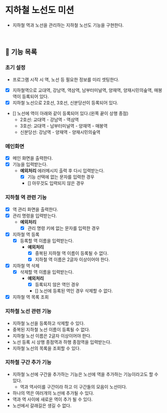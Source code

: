 # 지하철 노선도 미션
- 지하철 역과 노선을 관리하는 지하철 노선도 기능을 구현한다.

<br>

## 🚀 기능 목록

### 초기 설정 
- 프로그램 시작 시 역, 노선 등 필요한 정보를 미리 셋팅한다.
 - [x] 지하철역으로 교대역, 강남역, 역삼역, 남부터미널역, 양재역, 양재시민의숲역, 매봉역이 등록되어 있다.
 - [x] 지하철 노선으로 2호선, 3호선, 신분당선이 등록되어 있다. 
 - [] 노선에 역이 아래와 같이 등록되어 있다.(왼쪽 끝이 상행 종점)
   - 2호선: 교대역 - 강남역 - 역삼역
   - 3호선: 교대역 - 남부터미널역 - 양재역 - 매봉역
   - 신분당선: 강남역 - 양재역 - 양재시민의숲역

### 메인화면
- [x] 메인 화면을 출력한다.
- [x] 기능을 입력받는다.
  - **예외처리** 에러메시지 출력 후 다시 입력받는다.
    - [x] 기능 선택에 없는 문자를 입력한 경우
    - [] 아무것도 입력되지 않은 경우

### 지하철 역 관련 기능
- [x] 역 관리 화면을 출력한다.
- [x] 관리 명령을 입력받는다.
  - **예외처리**
    - [x] 관리 명령 키에 없는 문자를 입력한 경우
- [x] 지하철 역 등록
  - [x] 등록할 역 이름을 입력받는다. 
    - **예외처리**
      - [x] 중복된 지하철 역 이름이 등록될 수 없다.
      - [x] 지하철 역 이름은 2글자 이상이어야 한다.
- [x] 지하철 역 삭제
  - [x] 삭제할 역 이름을 입력받는다.
    - **예외처리**
      - [x] 등록되지 않은 역인 경우 
      - [] 노선에 등록된 역인 경우 삭제할 수 없다.
- [x] 지하철 역 목록 조회

### 지하철 노선 관련 기능
- 지하철 노선을 등록하고 삭제할 수 있다.
- 중복된 지하철 노선 이름이 등록될 수 없다.
- 지하철 노선 이름은 2글자 이상이어야 한다.
- 노선 등록 시 상행 종점역과 하행 종점역을 입력받는다. 
- 지하철 노선의 목록을 조회할 수 있다.

### 지하철 구간 추가 기능
- 지하철 노선에 구간을 추가하는 기능은 노선에 역을 추가하는 기능이라고도 할 수 있다.
  - 역과 역사이를 구간이라 하고 이 구간들의 모음이 노선이다.  
- 하나의 역은 여러개의 노선에 추가될 수 있다.
- 역과 역 사이에 새로운 역이 추가 될 수 있다.
- 노선에서 갈래길은 생길 수 없다.

